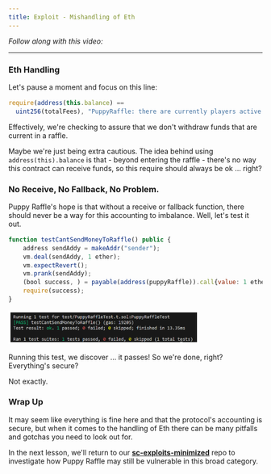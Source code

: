 ```yaml
---
title: Exploit - Mishandling of Eth
---
```


_Follow along with this video:_

---

### Eth Handling

Let's pause a moment and focus on this line:

```js
require(address(this.balance) ==
  uint256(totalFees), "PuppyRaffle: there are currently players active!");
```

Effectively, we're checking to assure that we don't withdraw funds that are current in a raffle.

Maybe we're just being extra cautious. The idea behind using `address(this).balance` is that - beyond entering the raffle - there's no way this contract can receive funds, so this require should always be ok ... right?

### No Receive, No Fallback, No Problem.

Puppy Raffle's hope is that without a receive or fallback function, there should never be a way for this accounting to imbalance. Well, let's test it out.

```js
function testCantSendMoneyToRaffle() public {
    address sendAddy = makeAddr("sender");
    vm.deal(sendAddy, 1 ether);
    vm.expectRevert();
    vm.prank(sendAddy);
    (bool success, ) = payable(address(puppyRaffle)).call{value: 1 ether}("");
    require(success);
}
```

<img src="../../../../static/security-section-4/33-exploit-mishandling-eth/exploit-mishandling-eth1.png" style="width: 75%; height: auto;">

Running this test, we discover ... it passes! So we're done, right? Everything's secure?

Not exactly.

### Wrap Up

It may seem like everything is fine here and that the protocol's accounting is secure, but when it comes to the handling of Eth there can be many pitfalls and gotchas you need to look out for.

In the next lesson, we'll return to our [**sc-exploits-minimized**](https://github.com/Cyfrin/sc-exploits-minimized) repo to investigate how Puppy Raffle may still be vulnerable in this broad category.
